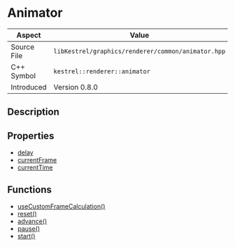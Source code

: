 # Animator
| Aspect | Value |
| --- | --- |
| Source File | `libKestrel/graphics/renderer/common/animator.hpp` |
| C++ Symbol | `kestrel::renderer::animator` |
| Introduced | Version 0.8.0 |
## Description

## Properties

 - [delay](delay.md)
 - [currentFrame](currentFrame.md)
 - [currentTime](currentTime.md)
## Functions

 - [useCustomFrameCalculation()](useCustomFrameCalculation.md)
 - [reset()](reset.md)
 - [advance()](advance.md)
 - [pause()](pause.md)
 - [start()](start.md)

